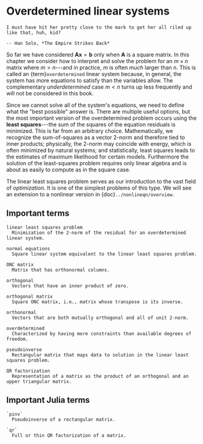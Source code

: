 # Overdetermined linear systems

```{epigraph}
I must have hit her pretty close to the mark to get her all riled up like that, huh, kid? 

-- Han Solo, *The Empire Strikes Back*
```

So far we have considered $\mathbf{A}\mathbf{x}=\mathbf{b}$ only when $\mathbf{A}$ is a square matrix. In this chapter we consider how to interpret and solve the problem for an $m\times n$ matrix where $m>n$---and in practice, $m$ is often *much* larger than $n$. This is called an {term}`overdetermined` linear system because, in general, the system has more equations to satisfy than the variables allow. The complementary *underdetermined* case $m<n$ turns up less frequently and will not be considered in this book.

Since we cannot solve all of the system's equations, we need to define what the "best possible" answer is. There are multiple useful options, but the most important version of the overdetermined problem occurs using the **least squares**---the sum of the squares of the equation residuals is minimized. This is far from an arbitrary choice. Mathematically, we recognize the sum-of-squares as a vector 2-norm and therefore tied to inner products; physically, the 2-norm may coincide with energy, which is often minimized by natural systems; and statistically, least squares leads to the estimates of maximum likelihood for certain models. Furthermore the solution of the least-squares problem requires only linear algebra and is about as easily to compute as in the square case.

The linear least squares problem serves as our introduction to the vast field of *optimization*. It is one of the simplest problems of this type. We will see an extension to a nonlinear version in {doc}`../nonlineqn/overview`.

## Important terms

```{glossary}
linear least squares problem
  Minimization of the 2-norm of the residual for an overdetermined linear system.

normal equations
  Square linear system equivalent to the linear least squares problem.

ONC matrix
  Matrix that has orthonormal columns.

orthogonal
  Vectors that have an inner product of zero.

orthogonal matrix
  Square ONC matrix, i.e., matrix whose transpose is its inverse.

orthonormal
  Vectors that are both mutually orthogonal and all of unit 2-norm.

overdetermined
  Characterized by having more constraints than available degrees of freedom.

pseudoinverse
  Rectangular matrix that maps data to solution in the linear least squares problem.

QR factorization
  Representation of a matrix as the product of an orthogonal and an upper triangular matrix.
```

## Important Julia terms

```{glossary}
`pinv`
  Pseudoinverse of a rectangular matrix.

`qr`
  Full or thin QR factorization of a matrix.
```
